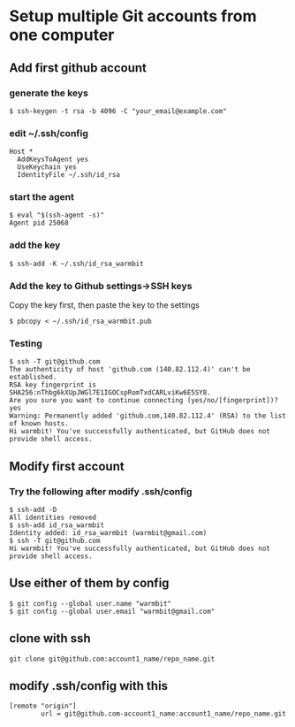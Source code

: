 # Setup multiple Git accounts from one computer

## Add first github account

### generate the keys

```
$ ssh-keygen -t rsa -b 4096 -C "your_email@example.com"
```

### edit ~/.ssh/config

```
Host *
  AddKeysToAgent yes
  UseKeychain yes
  IdentityFile ~/.ssh/id_rsa
```

### start the agent

```
$ eval "$(ssh-agent -s)"
Agent pid 25068
```

### add the key

```
$ ssh-add -K ~/.ssh/id_rsa_warmbit
```

### Add the key to Github settings->SSH keys

Copy the key first, then paste the key to the settings
```
$ pbcopy < ~/.ssh/id_rsa_warmbit.pub 
```

### Testing

```
$ ssh -T git@github.com
The authenticity of host 'github.com (140.82.112.4)' can't be established.
RSA key fingerprint is SHA256:nThbg6kXUpJWGl7E1IGOCspRomTxdCARLviKw6E5SY8.
Are you sure you want to continue connecting (yes/no/[fingerprint])? yes
Warning: Permanently added 'github.com,140.82.112.4' (RSA) to the list of known hosts.
Hi warmbit! You've successfully authenticated, but GitHub does not provide shell access.
```

## Modify first account

### Try the following after modify .ssh/config

```
$ ssh-add -D
All identities removed
$ ssh-add id_rsa_warmbit
Identity added: id_rsa_warmbit (warmbit@gmail.com)
$ ssh -T git@github.com
Hi warmbit! You've successfully authenticated, but GitHub does not provide shell access.
```

## Use either of them by config

```
$ git config --global user.name "warmbit" 
$ git config --global user.email "warmbit@gmail.com"
```

## clone with ssh

```
git clone git@github.com:account1_name/repo_name.git
```

## modify .ssh/config with this

```
[remote "origin"]
        url = git@github.com-account1_name:account1_name/repo_name.git
```
